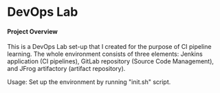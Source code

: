 # DevOps Lab

#### Project Overview

This is a DevOps Lab set-up that I created for the purpose of CI pipeline learning. The whole environment consists of three elements: Jenkins application (CI pipelines), GitLab repository (Source Code Management), and JFrog artifactory (artifact repository).

Usage: Set up the environment by running "init.sh" script.
